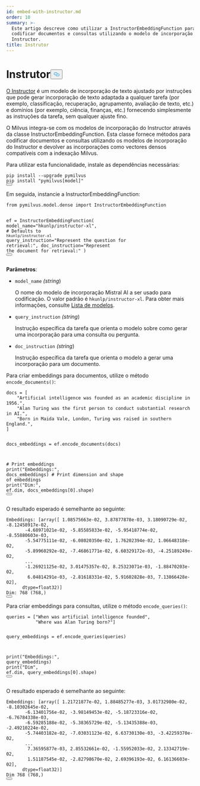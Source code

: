 ```yaml
---
id: embed-with-instructor.md
order: 10
summary: >-
  Este artigo descreve como utilizar a InstructorEmbeddingFunction para
  codificar documentos e consultas utilizando o modelo de incorporação do
  Instructor.
title: Instrutor
---
```

<h1 id="Instructor" class="common-anchor-header">Instrutor<button data-href="#Instructor" class="anchor-icon" translate="no">
      <svg translate="no"
        aria-hidden="true"
        focusable="false"
        height="20"
        version="1.1"
        viewBox="0 0 16 16"
        width="16"
      >
        <path
          fill="#0092E4"
          fill-rule="evenodd"
          d="M4 9h1v1H4c-1.5 0-3-1.69-3-3.5S2.55 3 4 3h4c1.45 0 3 1.69 3 3.5 0 1.41-.91 2.72-2 3.25V8.59c.58-.45 1-1.27 1-2.09C10 5.22 8.98 4 8 4H4c-.98 0-2 1.22-2 2.5S3 9 4 9zm9-3h-1v1h1c1 0 2 1.22 2 2.5S13.98 12 13 12H9c-.98 0-2-1.22-2-2.5 0-.83.42-1.64 1-2.09V6.25c-1.09.53-2 1.84-2 3.25C6 11.31 7.55 13 9 13h4c1.45 0 3-1.69 3-3.5S14.5 6 13 6z"
        ></path>
      </svg>
    </button></h1><p><a href="https://instructor-embedding.github.io/">O Instructor</a> é um modelo de incorporação de texto ajustado por instruções que pode gerar incorporação de texto adaptada a qualquer tarefa (por exemplo, classificação, recuperação, agrupamento, avaliação de texto, etc.) e domínios (por exemplo, ciência, finanças, etc.) fornecendo simplesmente as instruções da tarefa, sem qualquer ajuste fino.</p>
<p>O Milvus integra-se com os modelos de incorporação do Instructor através da classe InstructorEmbeddingFunction. Esta classe fornece métodos para codificar documentos e consultas utilizando os modelos de incorporação do Instructor e devolver as incorporações como vectores densos compatíveis com a indexação Milvus.</p>
<p>Para utilizar esta funcionalidade, instale as dependências necessárias:</p>
<pre><code translate="no" class="language-python">pip install --upgrade pymilvus
pip install <span class="hljs-string">&quot;pymilvus[model]&quot;</span>
<button class="copy-code-btn"></button></code></pre>
<p>Em seguida, instancie a InstructorEmbeddingFunction:</p>
<pre><code translate="no" class="language-python"><span class="hljs-keyword">from</span> pymilvus.model.dense <span class="hljs-keyword">import</span> InstructorEmbeddingFunction

ef = InstructorEmbeddingFunction(
    model_name=<span class="hljs-string">&quot;hkunlp/instructor-xl&quot;</span>, <span class="hljs-comment"># Defaults to `hkunlp/instructor-xl`</span>
    query_instruction=<span class="hljs-string">&quot;Represent the question for retrieval:&quot;</span>,
    doc_instruction=<span class="hljs-string">&quot;Represent the document for retrieval:&quot;</span>
)
<button class="copy-code-btn"></button></code></pre>
<p><strong>Parâmetros</strong>:</p>
<ul>
<li><p><code translate="no">model_name</code> <em>(string</em>)</p>
<p>O nome do modelo de incorporação Mistral AI a ser usado para codificação. O valor padrão é <code translate="no">hkunlp/instructor-xl</code>. Para obter mais informações, consulte <a href="https://github.com/xlang-ai/instructor-embedding?tab=readme-ov-file#model-list">Lista de modelos</a>.</p></li>
<li><p><code translate="no">query_instruction</code> <em>(string</em>)</p>
<p>Instrução específica da tarefa que orienta o modelo sobre como gerar uma incorporação para uma consulta ou pergunta.</p></li>
<li><p><code translate="no">doc_instruction</code> <em>(string</em>)</p>
<p>Instrução específica da tarefa que orienta o modelo a gerar uma incorporação para um documento.</p></li>
</ul>
<p>Para criar embeddings para documentos, utilize o método <code translate="no">encode_documents()</code>:</p>
<pre><code translate="no" class="language-python">docs = [
    <span class="hljs-string">&quot;Artificial intelligence was founded as an academic discipline in 1956.&quot;</span>,
    <span class="hljs-string">&quot;Alan Turing was the first person to conduct substantial research in AI.&quot;</span>,
    <span class="hljs-string">&quot;Born in Maida Vale, London, Turing was raised in southern England.&quot;</span>,
]

docs_embeddings = ef.encode_documents(docs)

<span class="hljs-comment"># Print embeddings</span>
<span class="hljs-built_in">print</span>(<span class="hljs-string">&quot;Embeddings:&quot;</span>, docs_embeddings)
<span class="hljs-comment"># Print dimension and shape of embeddings</span>
<span class="hljs-built_in">print</span>(<span class="hljs-string">&quot;Dim:&quot;</span>, ef.dim, docs_embeddings[<span class="hljs-number">0</span>].shape)
<button class="copy-code-btn"></button></code></pre>
<p>O resultado esperado é semelhante ao seguinte:</p>
<pre><code translate="no" class="language-python">Embeddings: [array([ <span class="hljs-number">1.08575663e-02</span>, <span class="hljs-number">3.87877878e-03</span>, <span class="hljs-number">3.18090729e-02</span>, -<span class="hljs-number">8.12458917e-02</span>,
       -<span class="hljs-number">4.68971021e-02</span>, -<span class="hljs-number">5.85585833e-02</span>, -<span class="hljs-number">5.95418774e-02</span>, -<span class="hljs-number">8.55880603e-03</span>,
       -<span class="hljs-number">5.54775111e-02</span>, -<span class="hljs-number">6.08020350e-02</span>, <span class="hljs-number">1.76202394e-02</span>, <span class="hljs-number">1.06648318e-02</span>,
       -<span class="hljs-number">5.89960292e-02</span>, -<span class="hljs-number">7.46861771e-02</span>, <span class="hljs-number">6.60329172e-03</span>, -<span class="hljs-number">4.25189249e-02</span>,
       ...
       -<span class="hljs-number">1.26921125e-02</span>, <span class="hljs-number">3.01475357e-02</span>, <span class="hljs-number">8.25323071e-03</span>, -<span class="hljs-number">1.88470203e-02</span>,
        <span class="hljs-number">6.04814291e-03</span>, -<span class="hljs-number">2.81618331e-02</span>, <span class="hljs-number">5.91602828e-03</span>, <span class="hljs-number">7.13866428e-02</span>],
      dtype=float32)]
Dim: <span class="hljs-number">768</span> (<span class="hljs-number">768</span>,)
<button class="copy-code-btn"></button></code></pre>
<p>Para criar embeddings para consultas, utilize o método <code translate="no">encode_queries()</code>:</p>
<pre><code translate="no" class="language-python">queries = [<span class="hljs-string">&quot;When was artificial intelligence founded&quot;</span>,
           <span class="hljs-string">&quot;Where was Alan Turing born?&quot;</span>]

query_embeddings = ef.encode_queries(queries)

<span class="hljs-built_in">print</span>(<span class="hljs-string">&quot;Embeddings:&quot;</span>, query_embeddings)
<span class="hljs-built_in">print</span>(<span class="hljs-string">&quot;Dim&quot;</span>, ef.dim, query_embeddings[<span class="hljs-number">0</span>].shape)
<button class="copy-code-btn"></button></code></pre>
<p>O resultado esperado é semelhante ao seguinte:</p>
<pre><code translate="no" class="language-python">Embeddings: [array([ <span class="hljs-number">1.21721877e-02</span>, <span class="hljs-number">1.88485277e-03</span>, <span class="hljs-number">3.01732980e-02</span>, -<span class="hljs-number">8.10302645e-02</span>,
       -<span class="hljs-number">6.13401756e-02</span>, -<span class="hljs-number">3.98149453e-02</span>, -<span class="hljs-number">5.18723316e-02</span>, -<span class="hljs-number">6.76784338e-03</span>,
       -<span class="hljs-number">6.59285188e-02</span>, -<span class="hljs-number">5.38365729e-02</span>, -<span class="hljs-number">5.13435388e-03</span>, -<span class="hljs-number">2.49210224e-02</span>,
       -<span class="hljs-number">5.74403182e-02</span>, -<span class="hljs-number">7.03031123e-02</span>, <span class="hljs-number">6.63730130e-03</span>, -<span class="hljs-number">3.42259370e-02</span>,
       ...
        <span class="hljs-number">7.36595877e-03</span>, <span class="hljs-number">2.85532661e-02</span>, -<span class="hljs-number">1.55952033e-02</span>, <span class="hljs-number">2.13342719e-02</span>,
        <span class="hljs-number">1.51187545e-02</span>, -<span class="hljs-number">2.82798670e-02</span>, <span class="hljs-number">2.69396193e-02</span>, <span class="hljs-number">6.16136603e-02</span>],
      dtype=float32)]
Dim <span class="hljs-number">768</span> (<span class="hljs-number">768</span>,)
<button class="copy-code-btn"></button></code></pre>
